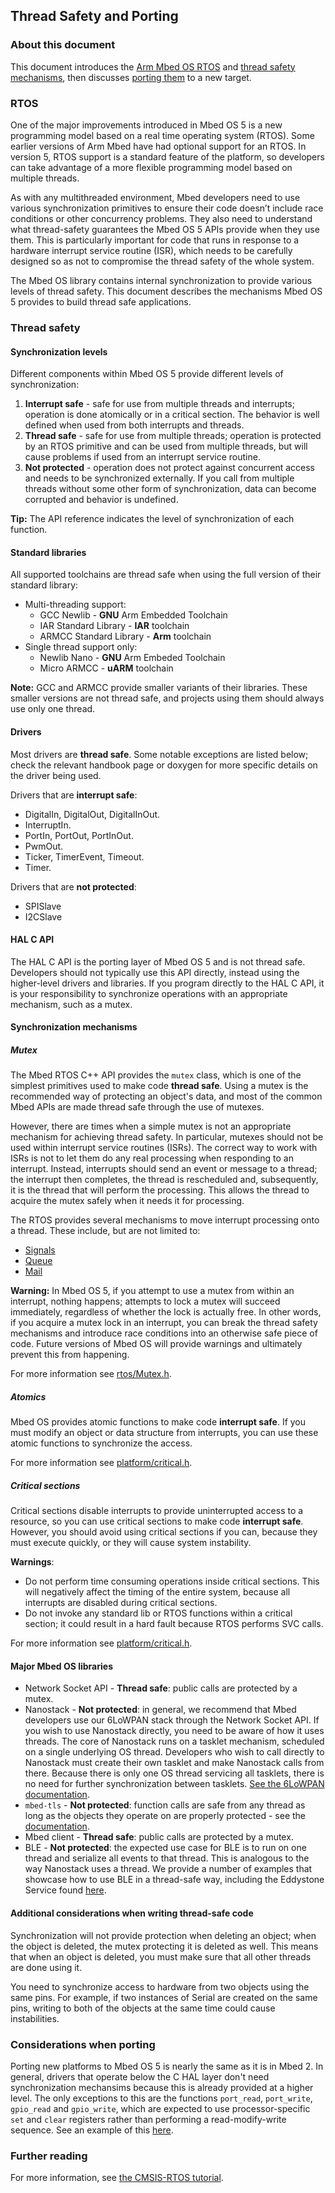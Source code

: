 ## Thread Safety and Porting

### About this document

This document introduces the [Arm Mbed OS RTOS](#rtos) and [thread safety mechanisms](#thread-safety), then discusses [porting them](#considerations-when-porting) to a new target.

### RTOS

One of the major improvements introduced in Mbed OS 5 is a new programming model based on a real time operating system (RTOS). Some earlier versions of Arm Mbed have had optional support for an RTOS. In version 5, RTOS support is a standard feature of the platform, so developers can take advantage of a more flexible programming model based on multiple threads.

As with any multithreaded environment, Mbed developers need to use various synchronization primitives to ensure their code doesn’t include race conditions or other concurrency problems. They also need to understand what thread-safety guarantees the Mbed OS 5 APIs provide when they use them. This is particularly important for code that runs in response to a hardware interrupt service routine (ISR), which needs to be carefully designed so as not to compromise the thread safety of the whole system.

The Mbed OS library contains internal synchronization to provide various levels of thread safety. This document describes the mechanisms Mbed OS 5 provides to build thread safe applications.  

### Thread safety

#### Synchronization levels

Different components within Mbed OS 5 provide different levels of synchronization:

1. **Interrupt safe** - safe for use from multiple threads and interrupts; operation is done atomically or in a critical section. The behavior is well defined when used from both interrupts and threads.
2. **Thread safe** - safe for use from multiple threads; operation is protected by an RTOS primitive and can be used from multiple threads, but will cause problems if used from an interrupt service routine.
3. **Not protected** - operation does not protect against concurrent access and needs to be synchronized externally. If you call from multiple threads without some other form of synchronization, data can become corrupted and behavior is undefined.

<span class="tips">**Tip:** The API reference indicates the level of synchronization of each function.</span>

#### Standard libraries

All supported toolchains are thread safe when using the full version of their standard library:

* Multi-threading support:
    * GCC Newlib - **GNU** Arm Embedded Toolchain
    * IAR Standard Library - **IAR** toolchain
    * ARMCC Standard Library - **Arm** toolchain
* Single thread support only:
    * Newlib Nano - **GNU** Arm Embeded Toolchain
    * Micro ARMCC - **uARM** toolchain

<span class="notes">**Note:** GCC and ARMCC provide smaller variants of their libraries. These smaller versions are not thread safe, and projects using them should always use only one thread.</span>

#### Drivers

Most drivers are **thread safe**.  Some notable exceptions are listed below; check the relevant handbook page or doxygen for more specific details on the driver being used.

Drivers that are **interrupt safe**:

- DigitalIn, DigitalOut, DigitalInOut.
- InterruptIn.
- PortIn, PortOut, PortInOut.
- PwmOut.
- Ticker, TimerEvent, Timeout.
- Timer.

Drivers that are **not protected**:

- SPISlave
- I2CSlave

#### HAL C API

The HAL C API is the porting layer of Mbed OS 5 and is not thread safe. Developers should not typically use this API directly, instead using the higher-level drivers and libraries. If you program directly to the HAL C API, it is your responsibility to synchronize operations with an appropriate mechanism, such as a mutex.

#### Synchronization mechanisms

##### Mutex

The Mbed RTOS C++ API provides the `mutex` class, which is one of the simplest primitives used to make code **thread safe**. Using a mutex is the recommended way of protecting an object's data, and most of the common Mbed APIs are made thread safe through the use of mutexes.

However, there are times when a simple mutex is not an appropriate mechanism for achieving thread safety. In particular, mutexes should not be used within interrupt service routines (ISRs). The correct way to work with ISRs is not to let them do any real processing when responding to an interrupt. Instead, interrupts should send an event or message to a thread; the interrupt then completes, the thread is rescheduled and, subsequently, it is the thread that will perform the processing. This allows the thread to acquire the mutex safely when it needs it for processing.

The RTOS provides several mechanisms to move interrupt processing onto a thread. These include, but are not limited to:

 * [Signals](https://developer.mbed.org/users/mbed_official/code/mbed-rtos/docs/4c105b8d7cae/classrtos_1_1Thread.html)
 * [Queue](https://docs.mbed.com/docs/mbed-os-api/en/mbed-os-5.5/api/Queue_8h_source.html)
 * [Mail](https://docs.mbed.com/docs/mbed-os-api/en/mbed-os-5.5/api/Mail_8h_source.html)

<span class="warnings">**Warning:** In Mbed OS 5, if you attempt to use a mutex from within an interrupt, nothing happens; attempts to lock a mutex will succeed immediately, regardless of whether the lock is actually free. In other words, if you acquire a mutex lock in an interrupt, you can break the thread safety mechanisms and introduce race conditions into an otherwise safe piece of code. Future versions of Mbed OS will provide warnings and ultimately prevent this from happening.</span>

For more information see [rtos/Mutex.h](https://docs.mbed.com/docs/mbed-os-api/en/mbed-os-5.5/api/Mutex_8h_source.html).

##### Atomics

Mbed OS provides atomic functions to make code **interrupt safe**. If you must modify an object or data structure from interrupts, you can use these atomic functions to synchronize the access.

For more information see [platform/critical.h](https://github.com/ARMmbed/mbed-os/blob/master/platform/critical.h).

##### Critical sections

Critical sections disable interrupts to provide uninterrupted access to a resource, so you can use critical sections to make code **interrupt safe**.  However, you should avoid using critical sections if you can, because they must execute quickly, or they will cause system instability.

**Warnings**:

- Do not perform time consuming operations inside critical sections. This will negatively affect the timing of the entire system, because all interrupts are disabled during critical sections.
- Do not invoke any standard lib or RTOS functions within a critical section; it could result in a hard fault because RTOS performs SVC calls.

For more information see [platform/critical.h](https://github.com/ARMmbed/mbed-os/blob/master/platform/critical.h).

#### Major Mbed OS libraries

- Network Socket API - **Thread safe**: public calls are protected by a mutex.
- Nanostack - **Not protected**:  in general, we recommend that Mbed developers use our 6LoWPAN stack through the Network Socket API. If you wish to use Nanostack directly, you need to be aware of how it uses threads. The core of Nanostack runs on a tasklet mechanism, scheduled on a single underlying OS thread. Developers who wish to call directly to Nanostack must create their own tasklet and make Nanostack calls from there. Because there is only one OS thread servicing all tasklets, there is no need for further synchronization between tasklets. [See the 6LoWPAN documentation](https://docs.mbed.com/docs/arm-ipv66lowpan-stack/en/latest/08_API_events/index.html).
- `mbed-tls` - **Not protected**: function calls are safe from any thread as long as the objects they operate on are properly protected - see the [documentation](https://tls.mbed.org/kb/development/thread-safety-and-multi-threading).
- Mbed client - **Thread safe**: public calls are protected by a mutex.
- BLE - **Not protected**: the expected use case for BLE is to run on one thread and serialize all events to that thread. This is analogous to the way Nanostack uses a thread. We provide a number of examples that showcase how to use BLE in a thread-safe way, including the Eddystone Service found [here](https://github.com/ARMmbed/ble-examples-morpheus/blob/mbed_cli_update/BLE_EddystoneService/source/main.cpp).

#### Additional considerations when writing thread-safe code

Synchronization will not provide protection when deleting an object; when the object is deleted, the mutex protecting it is deleted as well. This means that when an object is deleted, you must make sure that all other threads are done using it.

You need to synchronize access to hardware from two objects using the same pins. For example, if two instances of Serial are created on the same pins, writing to both of the objects at the same time could cause instabilities.

### Considerations when porting

Porting new platforms to Mbed OS 5 is nearly the same as it is in Mbed 2. In general, drivers that operate below the C HAL layer don't need synchronization mechansims because this is already provided at a higher level. The only exceptions to this are the functions `port_read`, `port_write`, `gpio_read` and `gpio_write`, which are expected to use processor-specific `set` and `clear` registers rather than performing a read-modify-write sequence. See an example of this [here](https://github.com/mbedmicro/mbed/blob/52e93aebd083b679a8fe7b0e47039f138fa8c224/hal/targets/hal/TARGET_Freescale/TARGET_KSDK2_MCUS/TARGET_K64F/drivers/fsl_gpio.h#L135).

### Further reading

For more information, see [the CMSIS-RTOS tutorial](http://www2.keil.com/mdk5/cmsis/rtx/).
